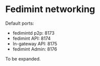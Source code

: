 # Fedimint networking

Default ports:

* fedimintd p2p: 8173
* fedimint API: 8174
* ln-gateway API: 8175
* fedimint Admin: 8176

To be expanded.
